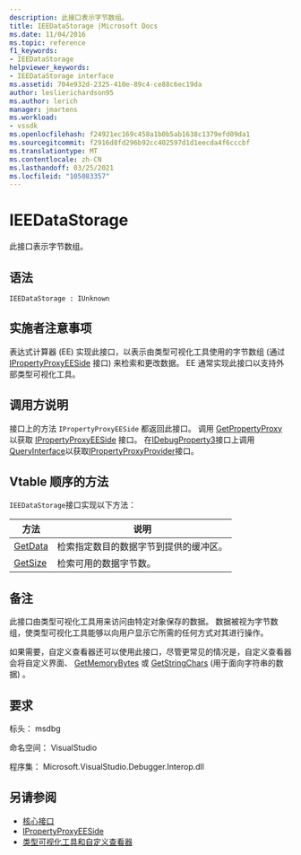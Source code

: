 ```yaml
---
description: 此接口表示字节数组。
title: IEEDataStorage |Microsoft Docs
ms.date: 11/04/2016
ms.topic: reference
f1_keywords:
- IEEDataStorage
helpviewer_keywords:
- IEEDataStorage interface
ms.assetid: 704e932d-2325-410e-89c4-ce88c6ec19da
author: leslierichardson95
ms.author: lerich
manager: jmartens
ms.workload:
- vssdk
ms.openlocfilehash: f24921ec169c458a1b0b5ab1638c1379efd09da1
ms.sourcegitcommit: f2916d8fd296b92cc402597d1d1eecda4f6cccbf
ms.translationtype: MT
ms.contentlocale: zh-CN
ms.lasthandoff: 03/25/2021
ms.locfileid: "105083357"
---
```

# <a name="ieedatastorage"></a>IEEDataStorage
此接口表示字节数组。

## <a name="syntax"></a>语法

```
IEEDataStorage : IUnknown
```

## <a name="notes-for-implementers"></a>实施者注意事项
 表达式计算器 (EE) 实现此接口，以表示由类型可视化工具使用的字节数组 (通过 [IPropertyProxyEESide](../../../extensibility/debugger/reference/ipropertyproxyeeside.md) 接口) 来检索和更改数据。 EE 通常实现此接口以支持外部类型可视化工具。

## <a name="notes-for-callers"></a>调用方说明
 接口上的方法 `IPropertyProxyEESide` 都返回此接口。 调用 [GetPropertyProxy](../../../extensibility/debugger/reference/ipropertyproxyprovider-getpropertyproxy.md) 以获取 [IPropertyProxyEESide](../../../extensibility/debugger/reference/ipropertyproxyeeside.md) 接口。 在[IDebugProperty3](../../../extensibility/debugger/reference/idebugproperty3.md)接口上调用[QueryInterface](/cpp/atl/queryinterface)以获取[IPropertyProxyProvider](../../../extensibility/debugger/reference/ipropertyproxyprovider.md)接口。

## <a name="methods-in-vtable-order"></a>Vtable 顺序的方法
 `IEEDataStorage`接口实现以下方法：

|方法|说明|
|------------|-----------------|
|[GetData](../../../extensibility/debugger/reference/ieedatastorage-getdata.md)|检索指定数目的数据字节到提供的缓冲区。|
|[GetSize](../../../extensibility/debugger/reference/ieedatastorage-getsize.md)|检索可用的数据字节数。|

## <a name="remarks"></a>备注
 此接口由类型可视化工具用来访问由特定对象保存的数据。 数据被视为字节数组，使类型可视化工具能够以向用户显示它所需的任何方式对其进行操作。

 如果需要，自定义查看器还可以使用此接口，尽管更常见的情况是，自定义查看器会将自定义界面、 [GetMemoryBytes](../../../extensibility/debugger/reference/idebugproperty2-getmemorybytes.md) 或 [GetStringChars](../../../extensibility/debugger/reference/idebugproperty3-getstringchars.md) (用于面向字符串的数据) 。

## <a name="requirements"></a>要求
 标头： msdbg

 命名空间： VisualStudio

 程序集： Microsoft.VisualStudio.Debugger.Interop.dll

## <a name="see-also"></a>另请参阅
- [核心接口](../../../extensibility/debugger/reference/core-interfaces.md)
- [IPropertyProxyEESide](../../../extensibility/debugger/reference/ipropertyproxyeeside.md)
- [类型可视化工具和自定义查看器](../../../extensibility/debugger/type-visualizer-and-custom-viewer.md)

